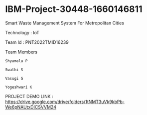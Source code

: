 # IBM-Project-30448-1660146811
Smart Waste Management System For Metropolitan Cities

Technology : IoT

Team Id : PNT2022TMID16239

Team Members

    Shyamala P
    
    Swathi S
    
    Vasugi G
    
    Yogeshwari K

PROJECT DEMO LINK :  https://drive.google.com/drive/folders/1tNMT3uVk9kbPb-We6pNAUtxDICSVVM24
